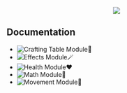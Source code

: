 <p align="center">
  <img src="https://github.com/user-attachments/assets/2fe6eff0-9555-4ab0-b937-342fcf282625"/>
</p>

## Documentation
- ![Crafting Table Module🔨](https://github.com/JustJabka/JabkaCore/wiki/Crafting-Table-Module%F0%9F%94%A8)
- ![Effects Module🪄](https://github.com/JustJabka/JabkaCore/wiki/Effects-Module%F0%9F%AA%84)
- ![Health Module❤️](https://github.com/JustJabka/JabkaCore/wiki/Health-Module%E2%9D%A4%EF%B8%8F)
- ![Math Module🧮](https://github.com/JustJabka/JabkaCore/wiki/Math-Module%F0%9F%A7%AE)
- ![Movement Module🏃](https://github.com/JustJabka/JabkaCore/wiki/Movement-Module%F0%9F%8F%83)